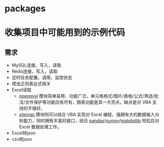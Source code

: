# packages
# 收集项目中可能用到的示例代码

## 需求
- MySQL连接，写入，读取
- Redis连接，写入，读取
- 定时任务配置，调用，监控状态
- 爬虫正则表达式相关
- Excel读取
    - <a href="https://bitbucket.org/openpyxl/openpyxl/src" target="_blank">openpyxl</a>  模块简单易用、功能广泛，单元格格式/图片/表格/公式/筛选/批注/文件保护等功能应有尽有，图表功能是其一大亮点，缺点是对 VBA 支持的不够好。
    -  <a href="https://www.xlwings.org" target="_blank">xlwings</a> 模块则可以结合 VBA 实现对 Excel 编程，强拥有大的数据输入分析能力，同时拥有丰富的接口，结合 <a href="https://pandas.pydata.org" target="_blank">pandas</a>/<a href="http://www.numpy.org" target="_blank">numpy</a>/<a href="https://matplotlib.org" target="_blank">matplotlib</a> 轻松应对 Excel 数据处理工作。<br />
- Excel转json
- csv转json
